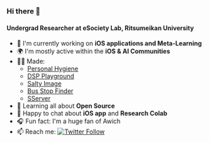 ### Hi there 👋

#### Undergrad Researcher at eSociety Lab, Ritsumeikan University

- 🏢 I'm currently working on **iOS applications and Meta-Learning**
- 🌍 I'm mostly active within the **iOS & AI Communities**
- 👨‍💻 Made:
    - [Personal Hygiene](https://apps.apple.com/us/app/personal-hygiene/id1526429483)
    - [DSP Playground](https://uce.jp/dsp)
    - [Salty Image](https://github.com/iarata/salty-image)
    - [Bus Stop Finder](https://github.com/iarata/bus-stop-finder)
    - [SServer](https://github.com/iarata/sserver)
- 🌱 Learning all about **Open Source**
- 💬 Happy to chat about **iOS app** and **Research Colab**
- 🎧 Fun fact: I'm a huge fan of Awich
- 📫 Reach me: [![Twitter Follow](https://img.shields.io/twitter/follow/arataeb?label=Follow&style=social)](https://twitter.com/arataeb)
